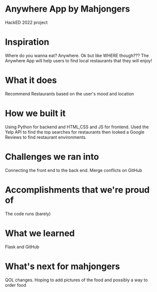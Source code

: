 # Anywhere App by Mahjongers
HackED 2022 project

# Inspiration
Where do you wanna eat? Anywhere.
Ok but like WHERE though???
The Anywhere App will help users to find local restaurants that they will enjoy!

# What it does
Recommend Restaurants based on the user's mood and location

# How we built it
Using Python for backend and HTML,CSS and JS for frontend. Used the Yelp API to find the top searches for restaurants then looked a Google Reviews to find restaurant environments.

# Challenges we ran into
Connecting the front end to the back end. Merge conflicts on GitHub

# Accomplishments that we're proud of
The code runs (barely)

# What we learned
Flask and GitHub

# What's next for mahjongers
QOL changes. Hoping to add pictures of the food and possibly a way to order food
